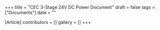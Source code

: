 +++
title = "CEC 3-Stage 24V DC Power Document"
draft = false
tags = ["Documents"]
date = ""

[Article]
contributors = []
gallery = []
+++